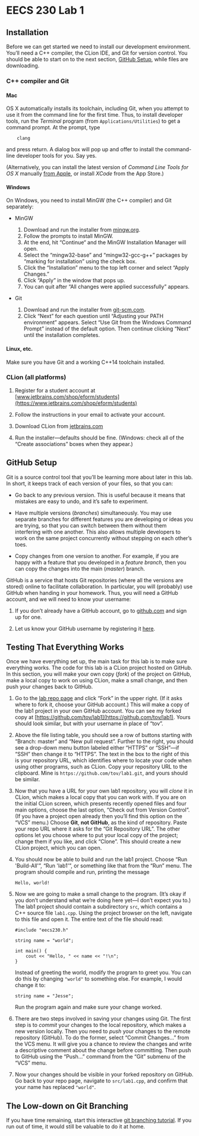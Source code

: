 # EECS 230 Lab 1

## Installation

Before we can get started we need to install our development environment.
You’ll need a C++ compiler, the CLion IDE, and Git for version control.
You should be able to start on to the next section,
[GitHub Setup](#github-setup), while files are downloading.

### C++ compiler and Git

#### Mac

OS X automatically installs its toolchain, including Git, when you
attempt to use it from the command line for the first time. Thus, to
install developer tools, run the *Terminal* program (from
`Applications/Utilities`) to get a command prompt. At the prompt, type

```
    clang
```

and press return. A dialog box will pop up and offer to install the command-line
developer tools for you. Say yes.

(Alternatively, you can install the latest version of *Command Line Tools for OS X*
manually [from Apple](https://developer.apple.com/downloads/), or install *XCode* from
the App Store.)

#### Windows

On Windows, you need to install MinGW (the C++ compiler) and Git separately:

  - MinGW

    1.  Download and run the installer from [mingw.org](http://www.mingw.org/download/installer).
    2.  Follow the prompts to install MinGW.
    3.  At the end, hit “Continue“ and the MinGW Installation Manager will open.
    4.  Select the “mingw32-base” and “mingw32-gcc-g++” packages
        by “marking for installation” using the check box.
    5.  Click the “Installation” menu to the top left corner and select “Apply Changes.”
    6.  Click “Apply” in the window that pops up.
    7.  You can quit after “All changes were applied successfully” appears.

  - Git

    1.  Download and run the installer from [git-scm.com](https://git-scm.com/download/win).
    2.  Click “Next” for each question until “Adjusting your PATH environment” appears.
        Select “Use Git from the Windows Command Prompt” instead of the default option.
        Then continue clicking “Next” until the installation completes.
        
#### Linux, etc.

Make sure you have Git and a working C++14 toolchain installed.

### CLion (all platforms)

1.  Register for a student account at
    [www.jetbrains.com/shop/eform/students](https://www.jetbrains.com/shop/eform/students)

2.  Follow the instructions in your email to activate your account.

3.  Download CLion from [jetbrains.com](https://www.jetbrains.com/clion/download)

4.  Run the installer—defaults should be fine. (Windows: check all of the
    “Create associations” boxes when they appear.)

## GitHub Setup

Git is a source control tool that you’ll be learning more about later in this lab.
In short, it keeps track of each version of your files, so that you can:

  - Go back to any previous version. This is useful because it means that mistakes
    are easy to undo, and it’s safe to experiment.
  
  - Have multiple versions (*branches*) simultaneously. You may use separate branches for
    different features you are developing or ideas you are trying, so that you can switch
    between them without them interfering with one another. This also allows multiple developers
    to work on the same project concurrently without stepping on each other’s toes.
  
  - Copy changes from one version to another. For example, if you are happy with a feature
    that you developed in a *feature branch*, then you can copy the changes into the main
    (*master*) branch.

GitHub is a service that hosts Git repositories (where all the versions are stored) online
to facilitate collaboration. In particular, you will (probably) use GitHub when handing in
your homework. Thus, you will need a GitHub account, and we will need to know your username:

1.  If you don’t already have a GitHub account, go to [github.com](https://github.com/) and sign up for one.

2.  Let us know your GitHub username by registering it [here](http://goo.gl/forms/fjlXl51Lsq).

## Testing That Everything Works

Once we have everything set up, the main task for this lab is to make sure everything works.
The code for this lab is a CLion project hosted on GitHub. In this section, you will make
your own copy (*fork*) of the project on GitHub, make a local copy to work on using CLion,
make a small change, and then push your changes back to GitHub.
 
1. Go to the [lab repo page](https://github.com/eecs230/lab1) and click “Fork” in the upper right.
(If it asks where to fork it, choose your GitHub account.)
This will make a copy of the lab1 project in your own GitHub account. You can see my forked copy
at [https://github.com/tov/lab1](https://github.com/tov/lab1). Yours should look similar, but with
your username in place of “tov”.

2. Above the file listing table, you should see a row of buttons starting with “Branch: master” and
“New pull request”. Further to the right, you should see a drop-down menu button labeled either “HTTPS” or
“SSH”—if “SSH” then change it to “HTTPS”. The text in the box to the right of this is your repository URL,
which identifies where to locate your code when using other programs, such as CLion. Copy your repository URL
to the clipboard. Mine is `https://github.com/tov/lab1.git`, and yours should be similar.

3. Now that you have a URL for your own lab1 repository, you will *clone* it in CLion, which makes a local
copy that you can work with. If you are on the initial CLion screen, which presents recently opened files
and four main options, choose the last option, “Check out from Version Control”. (If you have a project open
already then you’ll find this option on the “VCS” menu.) Choose **Git**, **not GitHub**, as the kind of
repository. Paste your repo URL where it asks for the “Git Repository URL”. The other options let you choose
where to put your local copy of the project; change them if you like, and click “Clone”. This should create
a new CLion project, which you can open.

4.  You should now be able to build and run the lab1 project. Choose “Run 'Build-All'”, “Run 'lab1'”, or
    something like that from the “Run” menu. The program should compile and run, printing the message

    ```
    Hello, world!
    ```

5.  Now we are going to make a small change to the program. (It’s okay if you don’t understand what
    we’re doing here yet—I don’t expect you to.) The lab1 project should contain a subdirectory `src`, which contains a C++ source file `lab1.cpp`.
    Using the project browser on the left, navigate to this file and open it. The entire text of the file should read:

    ```
    #include "eecs230.h"

    string name = "world";

    int main() {
        cout << "Hello, " << name << "!\n";
    }
    ```

    Instead of greeting the world, modify the program to greet you. You can do this by
    changing `"world"` to something else. For example, I would change it to:

    ```
    string name = "Jesse";
    ```

    Run the program again and make sure your change worked.

6. There are two steps involved in saving your changes using Git. The first step is to *commit*
your changes to the local repository, which makes a new version locally. Then you need to *push*
your changes to the remote repository (GitHub). To do the former, select “Commit Changes...” from the VCS
menu. It will give you a chance to review the changes and write a descriptive comment about the change
before committing. Then push to GitHub using the “Push...” command from the “Git” submenu of the “VCS” menu.

7. Now your changes should be visible in your forked repository on GitHub. Go back to your repo page, navigate
to `src/lab1.cpp`, and confirm that your name has replaced `"world"`.

## The Low-down on Git Branching

If you have time remaining, start this interactive
[git branching tutorial](http://pcottle.github.io/learnGitBranching/). If you run out of time,
it would still be valuable to do it at home.
